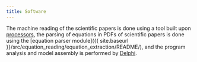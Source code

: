 ```yaml
---
title: Software
---
```


The machine reading of the scientific papers is done using a tool built upon
[processors](https://github.com/clulab/processors), the parsing of equations in
PDFs of scientific papers is done using the
[equation parser module]({{ site.baseurl }}/src/equation_reading/equation_extraction/README/), and the program
analysis and model assembly is performed by
[Delphi](https://github.com/ml4ai/delphi).
